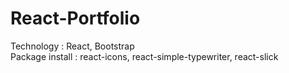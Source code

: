 # React-Portfolio

Technology : React, Bootstrap
<br>
Package install : react-icons, react-simple-typewriter, react-slick
